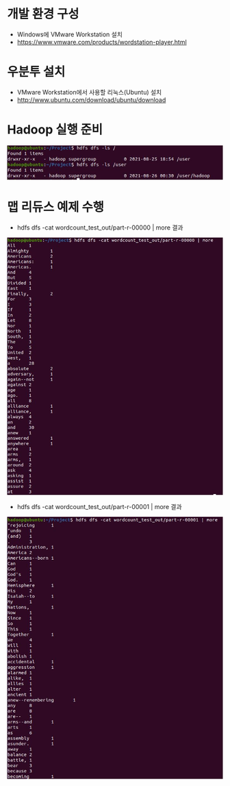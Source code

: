 # 개발 환경 구성

- Windows에 VMware Workstation 설치
- <https://www.vmware.com/products/wordstation-player.html>



# 우분투 설치

- VMware Workstation에서 사용할 리눅스(Ubuntu) 설치
- <http://www.ubuntu.com/download/ubuntu/download>



# Hadoop 실행 준비

![하둡설치](./img/하둡설치.JPG)



# 맵 리듀스 예제 수행

- hdfs dfs -cat wordcount_test_out/part-r-00000 | more 결과

![워드카운트결과_1](./img/워드카운트결과_1.JPG)

- hdfs dfs -cat wordcount_test_out/part-r-00001 | more 결과

![워드카운트결과_2](./img/워드카운트결과_2.JPG)